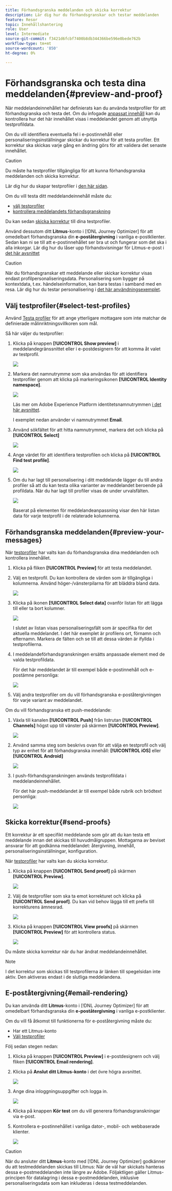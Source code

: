 ```yaml
---
title: Förhandsgranska meddelanden och skicka korrektur
description: Lär dig hur du förhandsgranskar och testar meddelanden
feature: Resor
topic: Innehållshantering
role: User
level: Intermediate
source-git-commit: f3421d6fcbf7400b8db344366be596e0bede762b
workflow-type: tm+mt
source-wordcount: '850'
ht-degree: 0%

---
```


# Förhandsgranska och testa dina meddelanden{#preview-and-proof}

När meddelandeinnehållet har definierats kan du använda testprofiler för att förhandsgranska och testa det. Om du infogade [anpassat innehåll](personalization/personalize.md) kan du kontrollera hur det här innehållet visas i meddelandet genom att utnyttja testprofildata.

Om du vill identifiera eventuella fel i e-postinnehåll eller personaliseringsinställningar skickar du korrektur för att testa profiler. Ett korrektur ska skickas varje gång en ändring görs för att validera det senaste innehållet.

>[!CAUTION]
>
>Du måste ha testprofiler tillgängliga för att kunna förhandsgranska meddelanden och skicka korrektur.
>
>Lär dig hur du skapar testprofiler i [den här sidan](building-journeys/creating-test-profiles.md).


Om du vill testa ditt meddelandeinnehåll måste du:

* [välj testprofiler](#select-test-profiles)
* [kontrollera meddelandets förhandsgranskning](#preview-your-messages)

Du kan sedan [skicka korrektur](#send-proofs) till dina testprofiler.

Använd dessutom ditt **Litmus**-konto i [!DNL Journey Optimizer] för att omedelbart förhandsgranska din **e-poståtergivning** i vanliga e-postklienter. Sedan kan ni se till att e-postinnehållet ser bra ut och fungerar som det ska i alla inkorgar. Lär dig hur du låser upp förhandsvisningar för Litmus-e-post i [det här avsnittet](#email-rendering)

>[!CAUTION]
>
>När du förhandsgranskar ett meddelande eller skickar korrektur visas endast profilpersonaliseringsdata. Personalisering som bygger på kontextdata, t.ex. händelseinformation, kan bara testas i samband med en resa. Lär dig hur du testar personalisering i [det här användningsexemplet](personalization/personalization-use-case.md).


## Välj testprofiler{#select-test-profiles}

Använd [Testa profiler](building-journeys/creating-test-profiles.md) för att ange ytterligare mottagare som inte matchar de definierade målinriktningsvillkoren som mål.

Så här väljer du testprofiler:

1. Klicka på knappen **[!UICONTROL Show preview]** i meddelandegränssnittet eller i e-postdesignern för att komma åt valet av testprofil.

   ![](assets/email-preview-button.png)

1. Markera det namnutrymme som ska användas för att identifiera testprofiler genom att klicka på markeringsikonen **[!UICONTROL Identity namespace]**.

   ![](assets/previewselect-namespace.png)

   Läs mer om Adobe Experience Platform identitetsnamnutrymmen [i det här avsnittet](https://experienceleague.adobe.com/docs/experience-platform/identity/namespaces.html?lang=en#getting-started).

   I exemplet nedan använder vi namnutrymmet **Email**.

1. Använd sökfältet för att hitta namnutrymmet, markera det och klicka på **[!UICONTROL Select]**

   ![](assets/preview-email-namespace.png)

1. Ange värdet för att identifiera testprofilen och klicka på **[!UICONTROL Find test profile]**.

   ![](assets/preview-identity-value.png)

1. Om du har lagt till personalisering i ditt meddelande lägger du till andra profiler så att du kan testa olika varianter av meddelandet beroende på profildata. När du har lagt till profiler visas de under urvalsfälten.

   ![](assets/preview-profile-list.png)

   Baserat på elementen för meddelandeanpassning visar den här listan data för varje testprofil i de relaterade kolumnerna.

## Förhandsgranska meddelanden{#preview-your-messages}

När [testprofiler](#select-test-profiles) har valts kan du förhandsgranska dina meddelanden och kontrollera innehållet.

1. Klicka på fliken **[!UICONTROL Preview]** för att testa meddelandet.

1. Välj en testprofil. Du kan kontrollera de värden som är tillgängliga i kolumnerna. Använd höger-/vänsterpilarna för att bläddra bland data.

   ![](assets/preview-tab-select-profile.png)

1. Klicka på ikonen **[!UICONTROL Select data]** ovanför listan för att lägga till eller ta bort kolumner.

   ![](assets/preview-select-data.png)

   I slutet av listan visas personaliseringsfält som är specifika för det aktuella meddelandet. I det här exemplet är profilens ort, förnamn och efternamn. Markera de fälten och se till att dessa värden är ifyllda i testprofilerna.

1. I meddelandeförhandsgranskningen ersätts anpassade element med de valda testprofildata.

   För det här meddelandet är till exempel både e-postinnehåll och e-postämne personliga:

   ![](assets/preview-test-profile.png)

1. Välj andra testprofiler om du vill förhandsgranska e-poståtergivningen för varje variant av meddelandet.

Om du vill förhandsgranska ett push-meddelande:

1. Växla till kanalen **[!UICONTROL Push]** från listrutan **[!UICONTROL Channels]** högst upp till vänster på skärmen **[!UICONTROL Preview]**.

   ![](assets/preview-select-channel.png)

1. Använd samma steg som beskrivs ovan för att välja en testprofil och välj typ av enhet för att förhandsgranska innehåll: **[!UICONTROL iOS]** eller **[!UICONTROL Android]**

   ![](assets/preview-iOS.png)

1. I push-förhandsgranskningen används testprofildata i meddelandeinnehållet.

   För det här push-meddelandet är till exempel både rubrik och brödtext personliga:

   ![](assets/preview-android.png)

## Skicka korrektur{#send-proofs}

Ett korrektur är ett specifikt meddelande som gör att du kan testa ett meddelande innan det skickas till huvudmålgruppen. Mottagarna av beviset ansvarar för att godkänna meddelandet: återgivning, innehåll, personaliseringsinställningar, konfiguration.

När [testprofiler](#select-test-profiles) har valts kan du skicka korrektur.

1. Klicka på knappen **[!UICONTROL Send proof]** på skärmen **[!UICONTROL Preview]**.

   ![](assets/send-proof-button.png)

1. Välj de testprofiler som ska ta emot korrekturet och klicka på **[!UICONTROL Send proof]**. Du kan vid behov lägga till ett prefix till korrekturens ämnesrad.

   ![](assets/send-proof-select.png)

1. Klicka på knappen **[!UICONTROL View proofs]** på skärmen **[!UICONTROL Preview]** för att kontrollera status.

   ![](assets/send-proof-view.png)

Du måste skicka korrektur när du har ändrat meddelandeinnehållet.

>[!NOTE]
>
> I det korrektur som skickas till testprofilerna är länken till spegelsidan inte aktiv. Den aktiveras endast i de slutliga meddelandena.

## E-poståtergivning{#email-rendering}

Du kan använda ditt **Litmus**-konto i [!DNL Journey Optimizer] för att omedelbart förhandsgranska din **e-poståtergivning** i vanliga e-postklienter.

Om du vill få åtkomst till funktionerna för e-poståtergivning måste du:

* Har ett Litmus-konto
* [Välj testprofiler](#select-test-profiles)

Följ sedan stegen nedan:

1. Klicka på knappen **[!UICONTROL Preview]** i e-postdesignern och välj fliken **[!UICONTROL Email rendering]**.

1. Klicka på **Anslut ditt Litmus-konto** i det övre högra avsnittet.

   ![](assets/email-rendering-litmus.png)

1. Ange dina inloggningsuppgifter och logga in.

   ![](assets/email-rendering-credentials.png)

1. Klicka på knappen **Kör test** om du vill generera förhandsgranskningar via e-post.

1. Kontrollera e-postinnehållet i vanliga dator-, mobil- och webbaserade klienter.

   ![](assets/email-rendering-previews.png)

>[!CAUTION]
>
>När du ansluter ditt **Litmus**-konto med [!DNL Journey Optimizer] godkänner du att testmeddelanden skickas till Litmus: När de väl har skickats hanteras dessa e-postmeddelanden inte längre av Adobe. Följaktligen gäller Litmus-principen för datalagring i dessa e-postmeddelanden, inklusive personaliseringsdata som kan inkluderas i dessa testmeddelanden.

